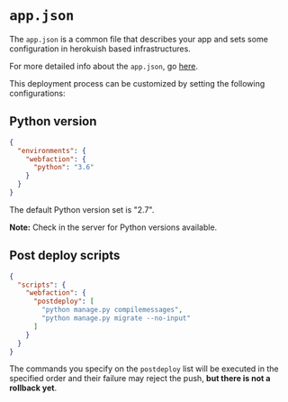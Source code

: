 # `app.json`

The `app.json` is a common file that describes your app and sets some configuration in herokuish based infrastructures.

For more detailed info about the `app.json`, go [here][app_json_link].

This deployment process can be customized by setting the following configurations:

## Python version

```json
{
  "environments": {
    "webfaction": {
      "python": "3.6"
    }
  }
}
```

The default Python version set is "2.7".

**Note:** Check in the server for Python versions available.

## Post deploy scripts

```json
{
  "scripts": {
    "webfaction": {
      "postdeploy": [
        "python manage.py compilemessages",
        "python manage.py migrate --no-input"
      ]
    }
  }
}
```

The commands you specify on the `postdeploy` list will be executed in the specified order and their failure may
reject the push, **but there is not a rollback yet**.


[app_json_link]: https://devcenter.heroku.com/articles/app-json-schema

